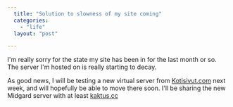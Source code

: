 ```yaml
---
  title: "Solution to slowness of my site coming"
  categories: 
    - "life"
  layout: "post"

---
```

I'm really sorry for the state my site has been in for the last month or so. The server I'm hosted on is really starting to decay.

As good news, I will be testing a new virtual server from [Kotisivut.com][1] next week, and will hopefully be able to move there soon. I'll be sharing the new Midgard server with at least [kaktus.cc][2]

[1]: http://www.kotisivut.com/
[2]: http://www.kaktus.cc/
